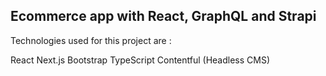 ## Ecommerce app with React, GraphQL and Strapi

Technologies used for this project are :

React
Next.js
Bootstrap
TypeScript
Contentful (Headless CMS)
